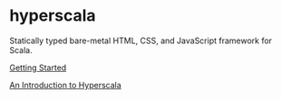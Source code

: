 hyperscala
============

Statically typed bare-metal HTML, CSS, and JavaScript framework for Scala.

[Getting Started](http://www.matthicks.com/2013/01/hyperscala-getting-started.html)

[An Introduction to Hyperscala](http://www.matthicks.com/2013/01/hyperscala-introduction.html)
